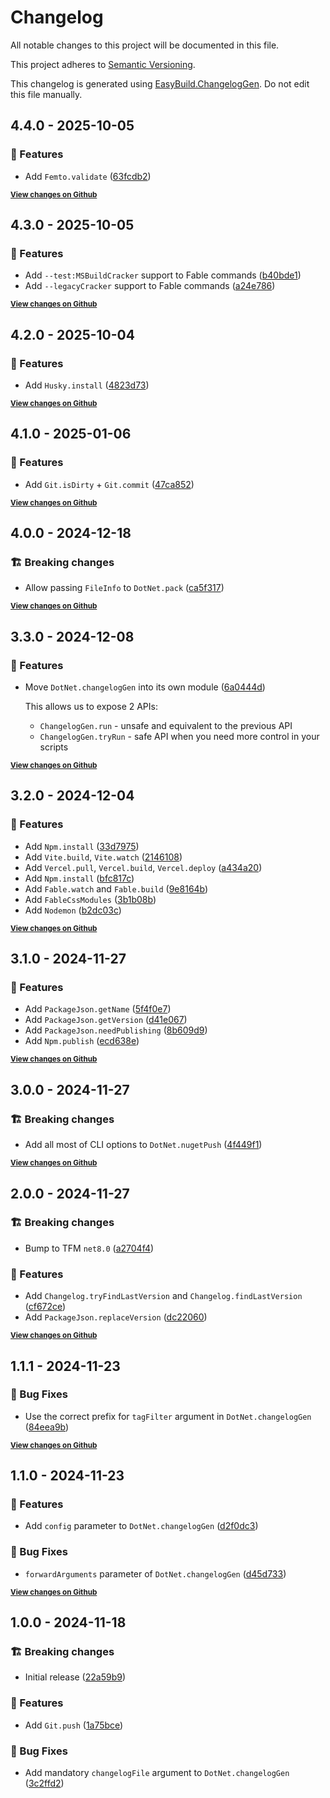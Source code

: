 # Changelog

All notable changes to this project will be documented in this file.

This project adheres to [Semantic Versioning](https://semver.org/spec/v2.0.0.html).

This changelog is generated using [EasyBuild.ChangelogGen](https://github.com/easybuild-org/EasyBuild.ChangelogGen). Do not edit this file manually.

<!-- EasyBuild: START -->
<!-- last_commit_released: 63fcdb24930218e1f2fe9d57a388ff3ef93a4114 -->
<!-- EasyBuild: END -->

## 4.4.0 - 2025-10-05

### 🚀 Features

* Add `Femto.validate` ([63fcdb2](https://github.com/easybuild-org/EasyBuild.Tools/commit/63fcdb24930218e1f2fe9d57a388ff3ef93a4114))

<strong><small>[View changes on Github](https://github.com/easybuild-org/EasyBuild.Tools/compare/a24e7862f1b91261573eb00f2ba89e216fa6b66c..63fcdb24930218e1f2fe9d57a388ff3ef93a4114)</small></strong>

## 4.3.0 - 2025-10-05

### 🚀 Features

* Add `--test:MSBuildCracker` support to Fable commands ([b40bde1](https://github.com/easybuild-org/EasyBuild.Tools/commit/b40bde1235c9d09bc3d100c0bc84ab3c33049f6b))
* Add `--legacyCracker` support to Fable commands ([a24e786](https://github.com/easybuild-org/EasyBuild.Tools/commit/a24e7862f1b91261573eb00f2ba89e216fa6b66c))

<strong><small>[View changes on Github](https://github.com/easybuild-org/EasyBuild.Tools/compare/be3b9e4fa8904b4916c2f5bb40bd865310e1f452..a24e7862f1b91261573eb00f2ba89e216fa6b66c)</small></strong>

## 4.2.0 - 2025-10-04

### 🚀 Features

* Add `Husky.install` ([4823d73](https://github.com/easybuild-org/EasyBuild.Tools/commit/4823d7333e7d8ab4cf517c30f4b7fc715ad41436))

<strong><small>[View changes on Github](https://github.com/easybuild-org/EasyBuild.Tools/compare/47ca852f48d9458bb15e87e0856ff8c5f6eba94e..be3b9e4fa8904b4916c2f5bb40bd865310e1f452)</small></strong>

## 4.1.0 - 2025-01-06

### 🚀 Features

* Add `Git.isDirty` + `Git.commit` ([47ca852](https://github.com/easybuild-org/EasyBuild.Tools/commit/47ca852f48d9458bb15e87e0856ff8c5f6eba94e))

<strong><small>[View changes on Github](https://github.com/easybuild-org/EasyBuild.Tools/compare/fe8746f41d62c58740f908a2f88ac07f9d61df4c..47ca852f48d9458bb15e87e0856ff8c5f6eba94e)</small></strong>

## 4.0.0 - 2024-12-18

### 🏗️ Breaking changes

* Allow passing `FileInfo` to `DotNet.pack` ([ca5f317](https://github.com/easybuild-org/EasyBuild.Tools/commit/ca5f317ea749079e140a4394943511242cf74c96))

<strong><small>[View changes on Github](https://github.com/easybuild-org/EasyBuild.Tools/compare/6a0444d6243a5ae97b28b37d0b4f7a05c1d988c7..fe8746f41d62c58740f908a2f88ac07f9d61df4c)</small></strong>

## 3.3.0 - 2024-12-08

### 🚀 Features

* Move `DotNet.changelogGen` into its own module ([6a0444d](https://github.com/easybuild-org/EasyBuild.Tools/commit/6a0444d6243a5ae97b28b37d0b4f7a05c1d988c7))

    This allows us to expose 2 APIs:

    - `ChangelogGen.run` - unsafe and equivalent to the previous API
    - `ChangelogGen.tryRun` - safe API when you need more control in your scripts

<strong><small>[View changes on Github](https://github.com/easybuild-org/EasyBuild.Tools/compare/b2dc03c252a56ce42b81b24506b98abc45c5fe00..6a0444d6243a5ae97b28b37d0b4f7a05c1d988c7)</small></strong>

## 3.2.0 - 2024-12-04

### 🚀 Features

* Add `Npm.install` ([33d7975](https://github.com/easybuild-org/EasyBuild.Tools/commit/33d797503e094cf434138fcfb2361694e85d81af))
* Add `Vite.build`, `Vite.watch` ([2146108](https://github.com/easybuild-org/EasyBuild.Tools/commit/2146108e84df05ba4f170ba98e35d98c6e98a9b6))
* Add `Vercel.pull`, `Vercel.build`, `Vercel.deploy` ([a434a20](https://github.com/easybuild-org/EasyBuild.Tools/commit/a434a20c9d9c68d7259f3222054c0e5500a25823))
* Add `Npm.install` ([bfc817c](https://github.com/easybuild-org/EasyBuild.Tools/commit/bfc817c55ea1a082157d706f630f29d4a7276b89))
* Add `Fable.watch` and `Fable.build` ([9e8164b](https://github.com/easybuild-org/EasyBuild.Tools/commit/9e8164b9ca8385af5d9d34c3837e934ef9b6bd13))
* Add `FableCssModules` ([3b1b08b](https://github.com/easybuild-org/EasyBuild.Tools/commit/3b1b08b89cb6e4e818a934295f926ce8df18b191))
* Add `Nodemon` ([b2dc03c](https://github.com/easybuild-org/EasyBuild.Tools/commit/b2dc03c252a56ce42b81b24506b98abc45c5fe00))

<strong><small>[View changes on Github](https://github.com/easybuild-org/EasyBuild.Tools/compare/3f7c1af7384fcb799ac028074287623ad3bc179a..b2dc03c252a56ce42b81b24506b98abc45c5fe00)</small></strong>

## 3.1.0 - 2024-11-27

### 🚀 Features

* Add `PackageJson.getName` ([5f4f0e7](https://github.com/easybuild-org/EasyBuild.Tools/commit/5f4f0e7f0aad6f72c7758949c4a448c742e5340d))
* Add `PackageJson.getVersion` ([d41e067](https://github.com/easybuild-org/EasyBuild.Tools/commit/d41e067831ce69a5bdcd254fb9669e6541245456))
* Add `PackageJson.needPublishing` ([8b609d9](https://github.com/easybuild-org/EasyBuild.Tools/commit/8b609d99513e38ea7320d6dfedfdceb9686afc09))
* Add `Npm.publish` ([ecd638e](https://github.com/easybuild-org/EasyBuild.Tools/commit/ecd638edc38be38a3247aa7891a762c92e8ea973))

<strong><small>[View changes on Github](https://github.com/easybuild-org/EasyBuild.Tools/compare/4f449f11c347ef3244d623c43246d022d984cdae..3f7c1af7384fcb799ac028074287623ad3bc179a)</small></strong>

## 3.0.0 - 2024-11-27

### 🏗️ Breaking changes

* Add all most of CLI options to `DotNet.nugetPush` ([4f449f1](https://github.com/easybuild-org/EasyBuild.Tools/commit/4f449f11c347ef3244d623c43246d022d984cdae))

<strong><small>[View changes on Github](https://github.com/easybuild-org/EasyBuild.Tools/compare/cdd4b51af8089e568089b977698abc66d650e88f..4f449f11c347ef3244d623c43246d022d984cdae)</small></strong>

## 2.0.0 - 2024-11-27

### 🏗️ Breaking changes

* Bump to TFM `net8.0` ([a2704f4](https://github.com/easybuild-org/EasyBuild.Tools/commit/a2704f4b9a51d5f0fb0f7fbdb70f1a7829fe194d))

### 🚀 Features

* Add `Changelog.tryFindLastVersion` and `Changelog.findLastVersion` ([cf672ce](https://github.com/easybuild-org/EasyBuild.Tools/commit/cf672ce6beb4c10b195685f1390260e47dbfc30c))
* Add `PackageJson.replaceVersion` ([dc22060](https://github.com/easybuild-org/EasyBuild.Tools/commit/dc220606e09c34dfba8f04cc7a816111c0ad1320))

<strong><small>[View changes on Github](https://github.com/easybuild-org/EasyBuild.Tools/compare/84eea9be8361d6ecfcd2d6a02350c6ab0f0d3eff..cdd4b51af8089e568089b977698abc66d650e88f)</small></strong>

## 1.1.1 - 2024-11-23

### 🐞 Bug Fixes

* Use the correct prefix  for `tagFilter` argument in `DotNet.changelogGen` ([84eea9b](https://github.com/easybuild-org/EasyBuild.Tools/commit/84eea9be8361d6ecfcd2d6a02350c6ab0f0d3eff))

<strong><small>[View changes on Github](https://github.com/easybuild-org/EasyBuild.Tools/compare/d45d733b306248cf7374abd0016ea8028b1bc93d..84eea9be8361d6ecfcd2d6a02350c6ab0f0d3eff)</small></strong>

## 1.1.0 - 2024-11-23

### 🚀 Features

* Add `config` parameter to `DotNet.changelogGen` ([d2f0dc3](https://github.com/easybuild-org/EasyBuild.Tools/commit/d2f0dc3b91b8fc7a52afbf179e0780e15561be1d))

### 🐞 Bug Fixes

* `forwardArguments` parameter of `DotNet.changelogGen` ([d45d733](https://github.com/easybuild-org/EasyBuild.Tools/commit/d45d733b306248cf7374abd0016ea8028b1bc93d))

<strong><small>[View changes on Github](https://github.com/easybuild-org/EasyBuild.Tools/compare/3c2ffd23492859b26a851a2e670fadf61e6c955a..d45d733b306248cf7374abd0016ea8028b1bc93d)</small></strong>

## 1.0.0 - 2024-11-18

### 🏗️ Breaking changes

* Initial release ([22a59b9](https://github.com/easybuild-org/EasyBuild.Tools/commit/22a59b9d8905d7ac52c52fbff8a98b6b234c23b7))

### 🚀 Features

* Add `Git.push` ([1a75bce](https://github.com/easybuild-org/EasyBuild.Tools/commit/1a75bceb2db14e2764337308d8fbabbe396b2698))

### 🐞 Bug Fixes

* Add mandatory `changelogFile` argument to `DotNet.changelogGen` ([3c2ffd2](https://github.com/easybuild-org/EasyBuild.Tools/commit/3c2ffd23492859b26a851a2e670fadf61e6c955a))
